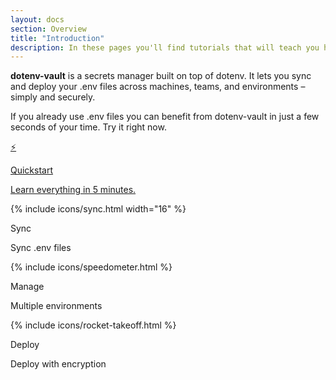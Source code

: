 ```yaml
---
layout: docs
section: Overview
title: "Introduction"
description: In these pages you'll find tutorials that will teach you how to use dotenv-vault, and reference documentation for all the moving parts.
---
```


**dotenv-vault** is a secrets manager built on top of dotenv. It lets you sync and deploy your .env files across machines, teams, and environments – simply and securely.

If you already use .env files you can benefit from dotenv-vault in just a few seconds of your time. Try it right now.

<div class="row row-cols-2 g-2">
  <div class="col-lg-12">
    <a href="/docs/quickstart" class="text-decoration-none link-dark">
      <div class="card h-100">
        <div class="card-body">
          ⚡️
          <p class="fw-bold mb-0">Quickstart</p>
          <p class="mb-0">Learn everything in 5 minutes.</p>
        </div>
      </div>
    </a>
  </div>

  <div class="col-lg-4">
    <div class="card h-100">
      <div class="card-body">
        <div class="text-success">{% include icons/sync.html width="16" %}</div>
        <p class="fw-bold mb-0">Sync</p>
        <p class="mb-0">Sync .env files</p>
      </div>
    </div>
  </div>

  <div class="col-lg-4">
    <div class="card h-100">
      <div class="card-body">
        <div class="text-danger">{% include icons/speedometer.html %}</div>
        <p class="fw-bold mb-0">Manage</p>
        <p class="mb-0">Multiple environments</p>
      </div>
    </div>
  </div>

  <div class="col-lg-4">
    <div class="card h-100">
      <div class="card-body">
        <div class="text-primary">{% include icons/rocket-takeoff.html %}</div>
        <p class="fw-bold mb-0">Deploy</p>
        <p class="mb-0">Deploy with encryption</p>
      </div>
    </div>
  </div>
</div>
